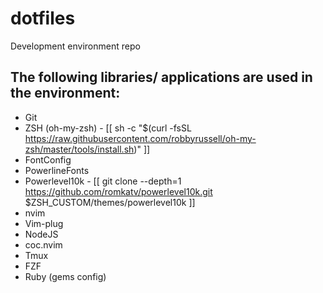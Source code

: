 # dotfiles

Development environment repo


## The following libraries/ applications are used in the environment:

- Git
- ZSH (oh-my-zsh) - [[ sh -c "$(curl -fsSL https://raw.githubusercontent.com/robbyrussell/oh-my-zsh/master/tools/install.sh)" ]]
- FontConfig
- PowerlineFonts
- Powerlevel10k - [[ git clone --depth=1 https://github.com/romkatv/powerlevel10k.git $ZSH_CUSTOM/themes/powerlevel10k ]]
- nvim
- Vim-plug
- NodeJS
- coc.nvim
- Tmux
- FZF
- Ruby (gems config)

